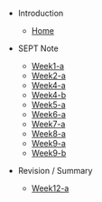 - Introduction

    - [Home](/)
- SEPT Note
    - [Week1-a](W1-lec1.md)
    - [Week2-a](W2-lec2.md)
    - [Week4-a](W4-lec5.md)
    - [Week4-b](W4-lec6.md)
    - [Week5-a](W5-lec5.md)
    - [Week6-a](W6-lec6.md)
    - [Week7-a](W7-lec7.md)
    - [Week8-a](W8-lec6a.md)
    - [Week9-a](W9-lec9a.md)
    - [Week9-b](W9-lec9b.md)
- Revision / Summary
    - [Week12-a](W12-Revision.md)